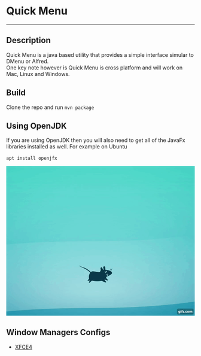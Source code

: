 # Quick Menu
---

## Description
Quick Menu is a java based utility that provides a simple interface simular to DMenu or Alfred.  
One key note however is Quick Menu is cross platform and will work on Mac, Linux and Windows.

## Build
Clone the repo and run `mvn package`

## Using OpenJDK
If you are using OpenJDK then you will also need to get all of the JavaFx libraries installed as well.
For example on Ubuntu
```
apt install openjfx
```

![Image running xfce4](docs/xfce4.gif)

## Window Managers Configs
* [XFCE4](docs/xfce4.md)

